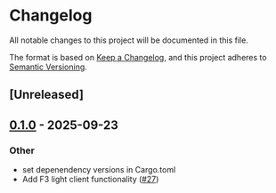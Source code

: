 # Changelog

All notable changes to this project will be documented in this file.

The format is based on [Keep a Changelog](https://keepachangelog.com/en/1.0.0/),
and this project adheres to [Semantic Versioning](https://semver.org/spec/v2.0.0.html).

## [Unreleased]

## [0.1.0](https://github.com/ChainSafe/rust-f3/releases/tag/filecoin-f3-merkle-v0.1.0) - 2025-09-23

### Other

- set depenendency versions in Cargo.toml
- Add F3 light client functionality ([#27](https://github.com/ChainSafe/rust-f3/pull/27))
